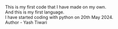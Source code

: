This is my first code that I have made on my own.
<br>
And this is my first language.
<br>
I have started coding with python on 20th May 2024.
<br>
Author - Yash Tiwari
